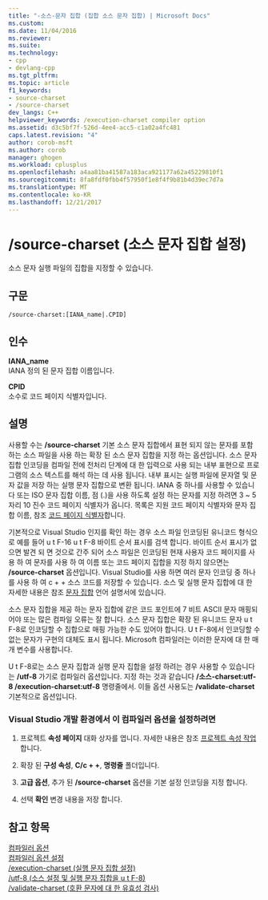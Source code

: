 ```yaml
---
title: "-소스-문자 집합 (집합 소스 문자 집합) | Microsoft Docs"
ms.custom: 
ms.date: 11/04/2016
ms.reviewer: 
ms.suite: 
ms.technology:
- cpp
- devlang-cpp
ms.tgt_pltfrm: 
ms.topic: article
f1_keywords:
- source-charset
- /source-charset
dev_langs: C++
helpviewer_keywords: /execution-charset compiler option
ms.assetid: d3c5bf7f-526d-4ee4-acc5-c1a02a4fc481
caps.latest.revision: "4"
author: corob-msft
ms.author: corob
manager: ghogen
ms.workload: cplusplus
ms.openlocfilehash: a4aa81ba41587a183aca921177a62a45229810f1
ms.sourcegitcommit: 8fa8fdf0fbb4f57950f1e8f4f9b81b4d39ec7d7a
ms.translationtype: MT
ms.contentlocale: ko-KR
ms.lasthandoff: 12/21/2017
---
```

# <a name="source-charset-set-source-character-set"></a>/source-charset (소스 문자 집합 설정)
소스 문자 실행 파일의 집합을 지정할 수 있습니다.  
  
## <a name="syntax"></a>구문  
  
```  
/source-charset:[IANA_name|.CPID]  
```  
  
## <a name="arguments"></a>인수  
 **IANA_name**  
 IANA 정의 된 문자 집합 이름입니다.  
  
 **CPID**  
 소수로 코드 페이지 식별자입니다.  
  
## <a name="remarks"></a>설명  
 사용할 수는 **/source-charset** 기본 소스 문자 집합에서 표현 되지 않는 문자를 포함 하는 소스 파일을 사용 하는 확장 된 소스 문자 집합을 지정 하는 옵션입니다. 소스 문자 집합 인코딩을 컴파일 전에 전처리 단계에 대 한 입력으로 사용 되는 내부 표현으로 프로그램의 소스 텍스트를 해석 하는 데 사용 됩니다. 내부 표시는 실행 파일에 문자열 및 문자 값을 저장 하는 실행 문자 집합으로 변환 됩니다. IANA 중 하나를 사용할 수 있습니다 또는 ISO 문자 집합 이름, 점 (.)을 사용 하도록 설정 하는 문자를 지정 하려면 3 ~ 5 자리 10 진수 코드 페이지 식별자가 옵니다. 목록은 지원 코드 페이지 식별자와 문자 집합 이름, 참조 [코드 페이지 식별자](http://msdn.microsoft.com/library/windows/desktop/dd317756)합니다.  
  
 기본적으로 Visual Studio 인지를 확인 하는 경우 소스 파일 인코딩된 유니코드 형식으로 예를 들어 u t F-16 u t F-8 바이트 순서 표시를 검색 합니다. 바이트 순서 표시가 없으면 발견 되 면 것으로 간주 되어 소스 파일은 인코딩된 현재 사용자 코드 페이지를 사용 하 여 문자를 사용 하 여 이름 또는 코드 페이지 집합을 지정 하지 않으면는 **/source-charset** 옵션입니다. Visual Studio를 사용 하면 여러 문자 인코딩 중 하나를 사용 하 여 c + + 소스 코드를 저장할 수 있습니다. 소스 및 실행 문자 집합에 대 한 자세한 내용은 참조 [문자 집합](../../cpp/character-sets2.md) 언어 설명서에 있습니다.  
  
 소스 문자 집합을 제공 하는 문자 집합에 같은 코드 포인트에 7 비트 ASCII 문자 매핑되어야 또는 많은 컴파일 오류는 잘 합니다. 소스 문자 집합은 확장 된 유니코드 문자 u t F-8로 인코딩할 수 집합으로 매핑 가능한 수도 있어야 합니다. U t F-8에서 인코딩할 수 없는 문자가 구현의 대체도 표시 됩니다. Microsoft 컴파일러는 이러한 문자에 대 한 매개 변수를 사용합니다.  
  
 U t F-8로는 소스 문자 집합과 실행 문자 집합을 설정 하려는 경우 사용할 수 있습니다는 **/utf-8** 가기로 컴파일러 옵션입니다. 지정 하는 것과 같습니다 **/소스-charset:utf-8 /execution-charset:utf-8** 명령줄에서. 이들 옵션 사용도는 **/validate-charset** 기본적으로 옵션입니다.  
  
### <a name="to-set-this-compiler-option-in-the-visual-studio-development-environment"></a>Visual Studio 개발 환경에서 이 컴파일러 옵션을 설정하려면  
  
1.  프로젝트 **속성 페이지** 대화 상자를 엽니다. 자세한 내용은 참조 [프로젝트 속성 작업](../../ide/working-with-project-properties.md)합니다.  
  
2.  확장 된 **구성 속성**, **C/c + +**, **명령줄** 폴더입니다.  
  
3.  **고급 옵션**, 추가 된 **/source-charset** 옵션을 기본 설정 인코딩을 지정 합니다.  
  
4.  선택 **확인** 변경 내용을 저장 합니다.  
  
## <a name="see-also"></a>참고 항목  
 [컴파일러 옵션](../../build/reference/compiler-options.md)   
 [컴파일러 옵션 설정](../../build/reference/setting-compiler-options.md)   
 [/execution-charset (실행 문자 집합 설정)](../../build/reference/execution-charset-set-execution-character-set.md)   
 [/utf-8 (소스 설정 및 실행 문자 집합을 u t F-8)](../../build/reference/utf-8-set-source-and-executable-character-sets-to-utf-8.md)   
 [/validate-charset (호환 문자에 대 한 유효성 검사)](../../build/reference/validate-charset-validate-for-compatible-characters.md)